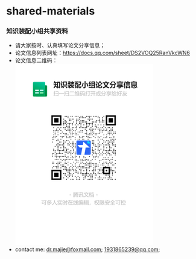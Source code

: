 # shared-materials
### 知识装配小组共享资料

- 请大家按时、认真填写论文分享信息；
- 论文信息列表网址：<https://docs.qq.com/sheet/DS2VOQ25RanVkcWN6>
- 论文信息二维码：
![image](https://github.com/mkfe-ka/shared-materials/blob/master/2020/%E7%9F%A5%E8%AF%86%E8%A3%85%E9%85%8D%E5%B0%8F%E7%BB%84%E8%AE%BA%E6%96%87%E5%88%86%E4%BA%AB%E4%BF%A1%E6%81%AF%E4%BA%8C%E7%BB%B4%E7%A0%81.png)
- contact me: dr.majie@foxmail.com; 1931865239@qq.com;
